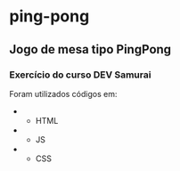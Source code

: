 # ping-pong
## Jogo de mesa tipo PingPong 

### Exercício do curso DEV Samurai

Foram utilizados códigos em:
* *   HTML
* *   JS
* *   CSS
